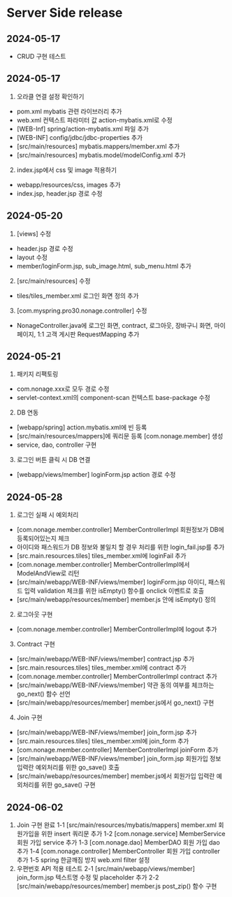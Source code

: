 # Server Side release

## 2024-05-17
- CRUD 구현 테스트

## 2024-05-17
1. 오라클 연결 설정 확인하기
- pom.xml mybatis 관련 라이브러리 추가
- web.xml 컨텍스트 파라미터 값 action-mybatis.xml로 수정
- [WEB-Inf] spring/action-mybatis.xml 파일 추가
- [WEB-INF] config/jdbc/jdbc-properties 추가
- [src/main/resources] mybatis.mappers/member.xml 추가
- [src/main/resources] mybatis.model/modelConfig.xml 추가
2. index.jsp에서 css 및 image 적용하기
- webapp/resources/css, images 추가
- index.jsp, header.jsp 경로 수정

## 2024-05-20
1. [views] 수정
- header.jsp 경로 수정
- layout 수정
- member/loginForm.jsp, sub_image.html, sub_menu.html 추가
2. [src/main/resources] 수정
- tiles/tiles_member.xml 로그인 화면 정의 추가
3. [com.myspring.pro30.nonage.controller] 수정
- NonageController.java에 로그인 화면, contract, 로그아웃, 장바구니 화면, 마이페이지, 1:1 고객 게시판 RequestMapping 추가

## 2024-05-21
1. 패키지 리팩토링
- com.nonage.xxx로 모두 경로 수정
- servlet-context.xml의 component-scan 컨텍스트 base-package 수정
2. DB 연동
- [webapp/spring] action.mybatis.xml에 빈 등록
- [src/main/resources/mappers]에 쿼리문 등록 
[com.nonage.member] 생성
- service, dao, controller 구현
3. 로그인 버튼 클릭 시 DB 연결
- [webapp/views/member] loginForm.jsp action 경로 수정

## 2024-05-28

1. 로그인 실패 시 예외처리
- [com.nonage.member.controller] MemberControllerImpl 회원정보가 DB에 등록되어있는지 체크
- 아이디와 패스워드가 DB 정보와 불일치 할 경우 처리를 위한 login_fail.jsp를 추가 
- [src.main.resources.tiles] tiles_member.xml에 loginFail 추가
- [com.nonage.member.controller] MemberControllerImpl에서 ModelAndView로 리턴
- [src/main/webapp/WEB-INF/views/member] loginForm.jsp 아이디, 패스워드 입력 validation 체크를 위한 isEmpty() 함수를 onclick 이벤트로 호출 
- [src/main/webapp/resources/member] member.js 안에 isEmpty() 정의
2. 로그아웃 구현
- [com.nonage.member.controller] MemberControllerImpl에 logout 추가 
3. Contract 구현
- [src/main/webapp/WEB-INF/views/member] contract.jsp 추가
- [src.main.resources.tiles] tiles_member.xml에 contract 추가
- [com.nonage.member.controller] MemberControllerImpl contract 추가
- [src/main/webapp/WEB-INF/views/member] 약관 동의 여부를 체크하는 go_next() 함수 선언
- [src/main/webapp/resources/member] member.js에서 go_next() 구현
4. Join 구현
- [src/main/webapp/WEB-INF/views/member] join_form.jsp 추가
- [src.main.resources.tiles] tiles_member.xml에 join_form 추가
- [com.nonage.member.controller] MemberControllerImpl joinForm 추가
- [src/main/webapp/WEB-INF/views/member] join_form.jsp 회원가입 정보 입력란 예외처리를 위한 go_save() 호출
- [src/main/webapp/resources/member] member.js에서 회원가입 입력란 예외처리를 위한 go_save() 구현

## 2024-06-02
1. Join 구현 완료
1-1 [src/main/resources/mybatis/mappers] member.xml 회원가입을 위한 insert 쿼리문 추가
1-2 [com.nonage.service] MemberService 회원 가입 service 추가
1-3 [com.nonage.dao] MemberDAO 회원 가입 dao 추가
1-4 [com.nonage.controller] MemberController 회원 가입 controller 추가
1-5 spring 한글깨짐 방지 web.xml filter 설정
2. 우편번호 API 적용 테스트
2-1 [src/main/webapp/views/member] join_form.jsp 텍스트명 수정 및 placeholder 추가
2-2 [src/main/webapp/resources/member] member.js post_zip() 함수 구현
